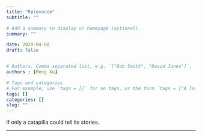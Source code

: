 ```yaml
---
title: "Relevance"
subtitle: ""

# Add a summary to display on homepage (optional).
summary: ""

date: 2020-04-08
draft: false


# Authors. Comma separated list, e.g. `["Bob Smith", "David Jones"]`.
authors : [Meng Xu]

# Tags and categories
# For example, use `tags = []` for no tags, or the form `tags = ["A Tag", "Another Tag"]` for one or more tags.
tags: []
categories: []
slug: ""
---
```

If only a catapilla could tell its stories.
 

----





